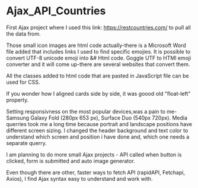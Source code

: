 # Ajax_API_Countries

First Ajax project where I used this link: https://restcountries.com/ to pull all the data from. 

Those small icon images are html code actually-there is a Microsoft Word file added that includes links I used to find specific emojies. 
It is possible to convert UTF-8 unicode emoji into &# Html code. Goggle UTF to HTMl emoji converter and it will come up-there are several websites that convert them.

All the classes added to html code that are pasted in JavaScript file can be used for CSS. 

If you wonder how I aligned cards side by side, it was goood old "float-left" property. 

Setting responsivness on the most popular devices,was a pain to me-Samsung Galaxy Fold (280px 653 px), Surface Duo (540px 720px).
Media querries took me a long time because portrait and landscape positions have different screen sizing. I changed the header background and text color to understand which screen and position i have done and, which one needs a separate querry.

I am planning to do more small Ajax projects - API called when button is clicked, form is submitted and auto image generator.

Even though there are other, faster ways to fetch API (rapidAPI, Fetchapi, Axios), I find Ajax syntax easy to understand and work with.






